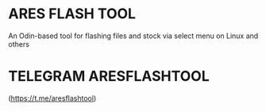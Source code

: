 # ARES FLASH TOOL
An Odin-based tool for flashing files and stock via select menu on Linux
and others
# TELEGRAM ARESFLASHTOOL
(https://t.me/aresflashtool)
